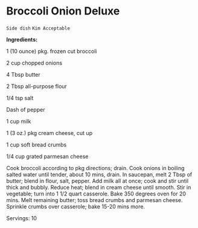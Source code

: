 # Broccoli Onion Deluxe

`Side dish` `Kim Acceptable`

**Ingredients:**

1 (10 ounce) pkg. frozen cut broccoli

2 cup chopped onions

4 Tbsp butter 

2 Tbsp all-purpose flour

1/4 tsp salt

Dash of pepper

1 cup milk

1 (3 oz.) pkg cream cheese, cut up

1 cup soft bread crumbs

1/4 cup grated parmesan cheese

Cook broccoli according to pkg directions; drain. Cook onions in boiling salted water until tender, about 10 mins, drain. In saucepan, melt 2 Tbsp of butter; blend in flour, salt, pepper. Add milk all at once; cook and stir until thick and bubbly. Reduce heat; blend in cream cheese until smooth. Stir in vegetable; turn into 1 1/2 quart casserole. Bake 350 degrees oven for 20 mins. Melt remaining butter; toss bread crumbs and parmesan cheese. Sprinkle crumbs over casserole; bake 15-20 mins more.

Servings: 10

